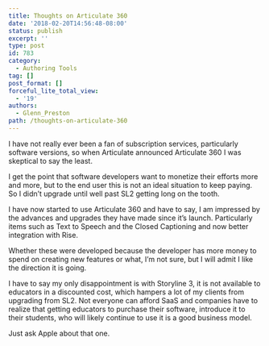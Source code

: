 ```yaml
---
title: Thoughts on Articulate 360
date: '2018-02-20T14:56:48-08:00'
status: publish
excerpt: ''
type: post
id: 783
category:
  - Authoring Tools
tag: []
post_format: []
forceful_lite_total_view:
  - '19'
authors:
  - Glenn_Preston
path: /thoughts-on-articulate-360
---
```

I have not really ever been a fan of subscription services, particularly software versions, so when Articulate announced Articulate 360 I was skeptical to say the least.

I get the point that software developers want to monetize their efforts more and more, but to the end user this is not an ideal situation to keep paying. So I didn’t upgrade until well past SL2 getting long on the tooth.

I have now started to use Articulate 360 and have to say, I am impressed by the advances and upgrades they have made since it’s launch. Particularly items such as Text to Speech and the Closed Captioning and now better integration with Rise.

Whether these were developed because the developer has more money to spend on creating new features or what, I’m not sure, but I will admit I like the direction it is going.

I have to say my only disappointment is with Storyline 3, it is not available to educators in a discounted cost, which hampers a lot of my clients from upgrading from SL2. Not everyone can afford SaaS and companies have to realize that getting educators to purchase their software, introduce it to their students, who will likely continue to use it is a good business model.

Just ask Apple about that one.